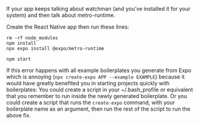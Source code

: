 
If your app keeps talking about watchman (and you’ve installed it for your system) and then talk about metro-runtime. 

Create the React Native app then run these lines:
```
rm -rf node_modules  
npm install  
npx expo install @expo/metro-runtime  
  
npm start
```

If this error happens with all example boilerplates you generate from Expo which is annoying (`npx create-expo APP --example EXAMPLE`) because it would have greatly benefited you in starting projects quickly with boilerplates: You could create a script in your ~/.bash_profile or equivalent that you remember to run inside the newly generated boilerplate. Or you could create a script that runs the `create-expo` command, with your boilerplate name as an argument, then run the rest of the script to run the above fix.

